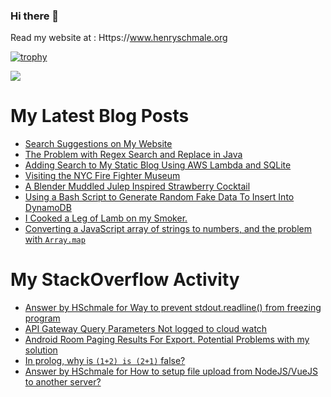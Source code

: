 ### Hi there 👋

Read my website at : Https://www.henryschmale.org

[![trophy](https://github-profile-trophy.vercel.app/?username=hschmale16)](https://github.com/ryo-ma/github-profile-trophy)

![](https://komarev.com/ghpvc/?username=hschmale16)

# My Latest Blog Posts
<!-- BLOG-POST-LIST:START -->
- [Search Suggestions on My Website](https://www.henryschmale.org/2021/07/27/search-suggest.html)
- [The Problem with Regex Search and Replace in Java](https://www.henryschmale.org/2021/07/15/regex-quoting.html)
- [Adding Search to My Static Blog Using AWS Lambda and SQLite](https://www.henryschmale.org/2021/07/09/blog-search.html)
- [Visiting the NYC Fire Fighter Museum](https://www.henryschmale.org/2021/07/06/fire-fighter-museum.html)
- [A Blender Muddled Julep Inspired Strawberry Cocktail](https://www.henryschmale.org/2021/06/05/strawberry-julep.html)
- [Using a Bash Script to Generate Random Fake Data To Insert Into DynamoDB](https://www.henryschmale.org/2021/03/30/aws-dynamo-faker.html)
- [I Cooked a Leg of Lamb on my Smoker.](https://www.henryschmale.org/2021/03/26/leg-of-lamb.html)
- [Converting a JavaScript array of strings to numbers, and the problem with `Array.map`](https://www.henryschmale.org/2021/03/15/parseInt-array.html)
<!-- BLOG-POST-LIST:END -->

# My StackOverflow Activity
<!-- STACKOVERFLOW:START -->
- [Answer by HSchmale for Way to prevent stdout.readline() from freezing program](https://stackoverflow.com/questions/68523083/way-to-prevent-stdout-readline-from-freezing-program/68523114#68523114)
- [API Gateway Query Parameters Not logged to cloud watch](https://stackoverflow.com/questions/68323907/api-gateway-query-parameters-not-logged-to-cloud-watch)
- [Android Room Paging Results For Export. Potential Problems with my solution](https://stackoverflow.com/questions/66377671/android-room-paging-results-for-export-potential-problems-with-my-solution)
- [In prolog, why is `(1+2) is (2+1)` false?](https://stackoverflow.com/questions/65083397/in-prolog-why-is-12-is-21-false)
- [Answer by HSchmale for How to setup file upload from NodeJS/VueJS to another server?](https://stackoverflow.com/questions/63026513/how-to-setup-file-upload-from-nodejs-vuejs-to-another-server/63026557#63026557)
<!-- STACKOVERFLOW:END -->
